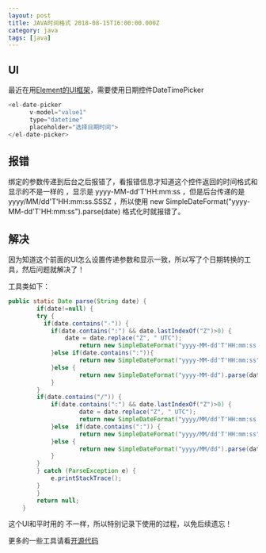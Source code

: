 ```yaml
---
layout: post
title: JAVA时间格式 2018-08-15T16:00:00.000Z
category: java
tags: [java] 
---
```

## UI
最近在用[Element的UI框架](http://element-cn.eleme.io/)，需要使用日期控件DateTimePicker  

``` javascript
<el-date-picker
      v-model="value1"
      type="datetime"
      placeholder="选择日期时间">
</el-date-picker>

```
## 报错
绑定的参数传递到后台之后报错了，看报错信息才知道这个控件返回的时间格式和显示的不是一样的 ，显示是 yyyy-MM-dd'T'HH:mm:ss ，但是后台传递的是 yyyy/MM/dd'T'HH:mm:ss.SSSZ ，所以使用 new SimpleDateFormat("yyyy-MM-dd'T'HH:mm:ss").parse(date) 格式化时就报错了。

## 解决
因为知道这个前面的UI怎么设置传递参数和显示一致，所以写了个日期转换的工具，然后问题就解决了！

工具类如下：

``` java
public static Date parse(String date) {
    	if(date!=null) {
		try {
		  if(date.contains("-")) {
			if(date.contains(":") && date.lastIndexOf("Z")>0) {
				date = date.replace("Z", " UTC");
					return new SimpleDateFormat("yyyy-MM-dd'T'HH:mm:ss.SSS Z").parse(date);
			}else if(date.contains(":")){
					return new SimpleDateFormat("yyyy-MM-dd'T'HH:mm:ss").parse(date);
			}else {
					return new SimpleDateFormat("yyyy-MM-dd").parse(date);
			}
		}
		if(date.contains("/")) {
			if(date.contains(":") && date.lastIndexOf("Z")>0) {
					date = date.replace("Z", " UTC");
					return new SimpleDateFormat("yyyy/MM/dd'T'HH:mm:ss.SSS Z").parse(date);
			}else  if(date.contains(":")) {
					return new SimpleDateFormat("yyyy/MM/dd'T'HH:mm:ss").parse(date);
			}else {
					return new SimpleDateFormat("yyyy/MM/dd").parse(date);
			}
		}
		} catch (ParseException e) {
			e.printStackTrace();
		}
    	}
        return null;
    }
```

这个UI和平时用的 不一样，所以特别记录下使用的过程，以免后续遗忘！

更多的一些工具请看[开源代码](https://github.com/108day/java-common-utils)
